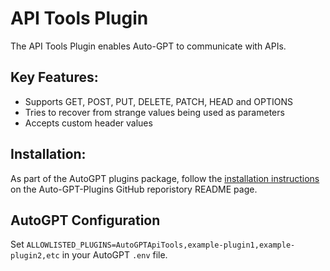 # API Tools Plugin

The API Tools Plugin enables Auto-GPT to communicate with APIs.

## Key Features:
- Supports GET, POST, PUT, DELETE, PATCH, HEAD and OPTIONS
- Tries to recover from strange values being used as parameters
- Accepts custom header values

## Installation:
As part of the AutoGPT plugins package, follow the [installation instructions](https://github.com/Significant-Gravitas/Auto-GPT-Plugins) on the Auto-GPT-Plugins GitHub reporistory README page.

## AutoGPT Configuration
Set `ALLOWLISTED_PLUGINS=AutoGPTApiTools,example-plugin1,example-plugin2,etc` in your AutoGPT `.env` file.

